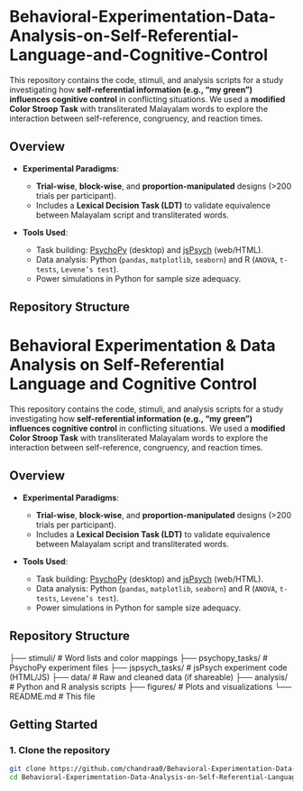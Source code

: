 # Behavioral-Experimentation-Data-Analysis-on-Self-Referential-Language-and-Cognitive-Control

This repository contains the code, stimuli, and analysis scripts for a study investigating how **self-referential information (e.g., “my green”) influences cognitive control** in conflicting situations. We used a **modified Color Stroop Task** with transliterated Malayalam words to explore the interaction between self-reference, congruency, and reaction times.

## Overview

- **Experimental Paradigms**:  
  - **Trial-wise**, **block-wise**, and **proportion-manipulated** designs (>200 trials per participant).  
  - Includes a **Lexical Decision Task (LDT)** to validate equivalence between Malayalam script and transliterated words.  

- **Tools Used**:  
  - Task building: [PsychoPy](https://www.psychopy.org/) (desktop) and [jsPsych](https://www.jspsych.org/) (web/HTML).  
  - Data analysis: Python (`pandas`, `matplotlib`, `seaborn`) and R (`ANOVA`, `t-tests`, `Levene’s test`).  
  - Power simulations in Python for sample size adequacy.

## Repository Structure
# Behavioral Experimentation & Data Analysis on Self-Referential Language and Cognitive Control

This repository contains the code, stimuli, and analysis scripts for a study investigating how **self-referential information (e.g., “my green”) influences cognitive control** in conflicting situations. We used a **modified Color Stroop Task** with transliterated Malayalam words to explore the interaction between self-reference, congruency, and reaction times.

## Overview

- **Experimental Paradigms**:  
  - **Trial-wise**, **block-wise**, and **proportion-manipulated** designs (>200 trials per participant).  
  - Includes a **Lexical Decision Task (LDT)** to validate equivalence between Malayalam script and transliterated words.  

- **Tools Used**:  
  - Task building: [PsychoPy](https://www.psychopy.org/) (desktop) and [jsPsych](https://www.jspsych.org/) (web/HTML).  
  - Data analysis: Python (`pandas`, `matplotlib`, `seaborn`) and R (`ANOVA`, `t-tests`, `Levene’s test`).  
  - Power simulations in Python for sample size adequacy.

## Repository Structure
├── stimuli/ # Word lists and color mappings
├── psychopy_tasks/ # PsychoPy experiment files
├── jspsych_tasks/ # jsPsych experiment code (HTML/JS)
├── data/ # Raw and cleaned data (if shareable)
├── analysis/ # Python and R analysis scripts
├── figures/ # Plots and visualizations
└── README.md # This file


## Getting Started

### 1. Clone the repository
```bash
git clone https://github.com/chandraa0/Behavioral-Experimentation-Data-Analysis-on-Self-Referential-Language-and-Cognitive-Control.git
cd Behavioral-Experimentation-Data-Analysis-on-Self-Referential-Language-and-Cognitive-Control

